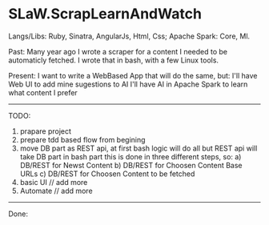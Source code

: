 # SLaW.ScrapLearnAndWatch

Langs/Libs:
Ruby, Sinatra, AngularJs, Html, Css;
Apache Spark: Core, Ml.

Past:
Many year ago I wrote a scraper for a content I needed to be automaticly fetched.
I wrote that in bash, with a few Linux tools.

Present:
I want to write a WebBased App that will do the same, but:
I'll have Web UI to add mine sugestions to AI
I'll have AI in Apache Spark to learn what content I prefer

--------------------------------------------------------------------------------
TODO:
1. prapare project
2. prepare tdd based flow from begining
3. move DB part as REST api, at first bash logic will do all but
    REST api will take DB part
    in bash part this is done in three different steps, so:
 a) DB/REST for Newst Content
 b) DB/REST for Choosen Content Base URLs
 c) DB/REST for Choosen Content to be fetched
4. basic UI // add more
5. Automate // add more
--------------------------------------------------------------------------------
Done:



